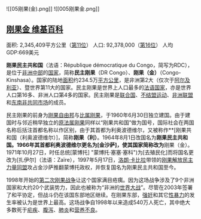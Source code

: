 ![[05刚果(金).png]]
![[005刚果金.png]]

## [刚果金 维基百科](https://zh.wikipedia.org/wiki/%E5%88%9A%E6%9E%9C%E6%B0%91%E4%B8%BB%E5%85%B1%E5%92%8C%E5%9B%BD)

面积: 2,345,409平方公里（[第11位](https://zh.wikipedia.org/wiki/%E4%B8%96%E7%95%8C%E5%90%84%E5%9B%BD%E5%92%8C%E5%9C%B0%E5%8C%BA%E9%9D%A2%E7%A7%AF%E5%88%97%E8%A1%A8 "世界各国和地区面积列表")）
人口: 92,378,000（[第16位](https://zh.wikipedia.org/wiki/%E5%90%84%E5%9B%BD%E5%AE%B6%E5%92%8C%E5%9C%B0%E5%8C%BA%E4%BA%BA%E5%8F%A3%E5%88%97%E8%A1%A8 "各国家和地区人口列表")）
人均GDP:669美元


**刚果民主共和国**（法语：République démocratique du Congo，简写为RDC），是位于[非洲](https://zh.wikipedia.org/wiki/%E9%9D%9E%E6%B4%B2 "非洲")[中部](https://zh.wikipedia.org/wiki/%E4%B8%AD%E9%83%A8%E9%9D%9E%E6%B4%B2 "中部非洲")的[国家](https://zh.wikipedia.org/wiki/%E5%9C%8B%E5%AE%B6 "国家")，简称**民主刚果**（DR Congo）、**刚果（金）**（Congo-Kinshasa）。国家的陆地[面积](https://zh.wikipedia.org/wiki/%E9%9D%A2%E7%A7%AF "面积")约234.5万[平方公里](https://zh.wikipedia.org/wiki/%E5%B9%B3%E6%96%B9%E5%85%AC%E9%87%8C "平方公里")，是非洲第2大（仅次于[阿尔及利亚](https://zh.wikipedia.org/wiki/%E9%98%BF%E7%88%BE%E5%8F%8A%E5%88%A9%E4%BA%9E "阿尔及利亚")）、暨世界第11大的国家。民主刚果是世界上人口最多的[法语国家](https://zh.wikipedia.org/wiki/%E6%B3%95%E8%AF%AD%E5%9B%BD%E5%AE%B6%E5%92%8C%E5%9C%B0%E5%8C%BA%E5%88%97%E8%A1%A8 "法语国家和地区列表")，亦是世界人口第16多、非洲人口第4多的国家。民主刚果是[联合国](https://zh.wikipedia.org/wiki/%E8%81%94%E5%90%88%E5%9B%BD "联合国")、[不结盟运动](https://zh.wikipedia.org/wiki/%E4%B8%8D%E7%BB%93%E7%9B%9F%E8%BF%90%E5%8A%A8 "不结盟运动")、[非洲联盟](https://zh.wikipedia.org/wiki/%E9%9D%9E%E6%B4%B2%E8%81%94%E7%9B%9F "非洲联盟")和[东南非共同市场](https://zh.wikipedia.org/wiki/%E4%B8%9C%E9%83%A8%E5%92%8C%E5%8D%97%E9%83%A8%E9%9D%9E%E6%B4%B2%E5%85%B1%E5%90%8C%E5%B8%82%E5%9C%BA "东部和南部非洲共同市场")的成员。

民主刚果的前身为[刚果自由邦](https://zh.wikipedia.org/wiki/%E5%89%9B%E6%9E%9C%E8%87%AA%E7%94%B1%E9%82%A6 "刚果自由邦")与[比属刚果](https://zh.wikipedia.org/wiki/%E6%AF%94%E5%B1%AC%E5%89%9B%E6%9E%9C "比属刚果")，于1960年6月30日独立建国。由于建国时与邻近稍早独立的[原法属刚果](https://zh.wikipedia.org/wiki/%E5%88%9A%E6%9E%9C%E5%85%B1%E5%92%8C%E5%9B%BD "刚果共和国")同样以“刚果共和国”做为国号，国际社会在两国名称后括注首都名称以作区别，由于其首都为利奥波德维尔，又被称作**[刚果共和国（利奥波德维尔）]，简称**刚果（利）**。1964年8月1日改国名为**刚果民主共和国。1966年其首都利奥波德维尔更名为[金沙萨]，使其国家简称改为**刚果（金）。1971年10月27日，时任总统[蒙博托] "蒙博托·塞塞·塞科")为[去殖民化]而将国名更改为[扎伊尔]（法语：Zaïre），1997年5月17日，[洛朗·卡比拉](https://zh.wikipedia.org/wiki/%E6%B4%9B%E6%9C%97%C2%B7%E5%8D%A1%E6%AF%94%E6%8B%89 "洛朗·卡比拉")带领的[刚果解放民主力量同盟](https://zh.wikipedia.org/wiki/%E5%89%9B%E6%9E%9C%E8%A7%A3%E6%94%BE%E6%B0%91%E4%B8%BB%E5%8A%9B%E9%87%8F%E5%90%8C%E7%9B%9F "刚果解放民主力量同盟")攻占金沙萨推翻蒙博托政权，并恢复国名为刚果民主共和国至今。

1998年开始的[第二次刚果战争](https://zh.wikipedia.org/wiki/%E7%AC%AC%E4%BA%8C%E6%AC%A1%E5%88%9A%E6%9E%9C%E6%88%98%E4%BA%89 "第二次刚果战争")让这个国家满目疮痍。因为这场战争涉及了9个非洲国家和大约20个武装势力，因此也被称为“非洲的[世界大战](https://zh.wikipedia.org/wiki/%E4%B8%96%E7%95%8C%E5%A4%A7%E6%88%98 "世界大战")”。尽管在2003年签署了和平协定，但战斗仍在该国东部地区继续。在刚果东部，[强奸](https://zh.wikipedia.org/wiki/%E5%BC%BA%E5%A5%B8 "强奸")和其它[性暴力](https://zh.wikipedia.org/wiki/%E6%80%A7%E6%9A%B4%E5%8A%9B "性暴力")的发生率被认为是世界上最高。这场战争自1998年以来造成540万人死亡，其中绝大多数死于[疟疾](https://zh.wikipedia.org/wiki/%E7%96%9F%E7%96%BE "疟疾")、[腹泻](https://zh.wikipedia.org/wiki/%E8%85%B9%E6%B3%BB "腹泻")、[肺炎](https://zh.wikipedia.org/wiki/%E8%82%BA%E7%82%8E "肺炎")和[营养不良](https://zh.wikipedia.org/wiki/%E7%87%9F%E9%A4%8A%E4%B8%8D%E8%89%AF "营养不良")。